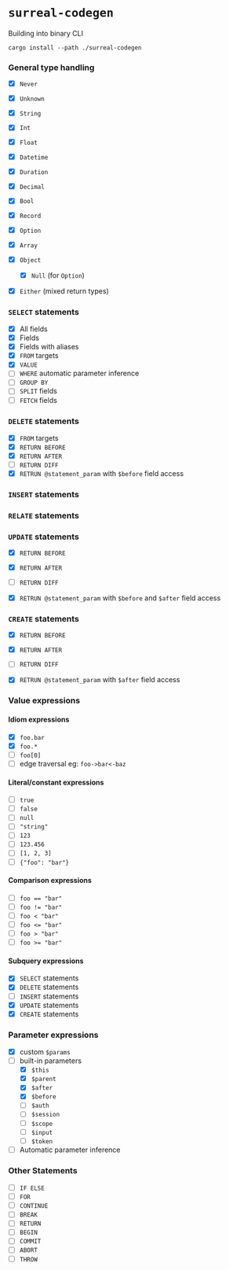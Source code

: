 # `surreal-codegen`

Building into binary CLI

```
cargo install --path ./surreal-codegen
```

### General type handling
- [x] `Never`
- [x] `Unknown`
- [x] `String`
- [x] `Int`
- [x] `Float`
- [x] `Datetime`
- [x] `Duration`
- [x] `Decimal`
- [x] `Bool`
- [x] `Record`
- [x] `Option`
- [x] `Array`
- [x] `Object`
  - [x] `Null` (for `Option`)
- [x] `Either` (mixed return types)


### `SELECT` statements
- [x] All fields
- [x] Fields
- [x] Fields with aliases
- [x] `FROM` targets
- [x] `VALUE`
- [ ] `WHERE` automatic parameter inference
- [ ] `GROUP BY`
- [ ] `SPLIT` fields
- [ ] `FETCH` fields

### `DELETE` statements
- [x] `FROM` targets
- [x] `RETURN BEFORE`
- [x] `RETURN AFTER`
- [ ] `RETURN DIFF`
- [x] `RETRUN @statement_param` with `$before` field access

### `INSERT` statements


### `RELATE` statements


### `UPDATE` statements
- [x] `RETURN BEFORE`
- [x] `RETURN AFTER`
- [ ] `RETURN DIFF`
- [x] `RETRUN @statement_param` with `$before` and `$after` field access


### `CREATE` statements
- [x] `RETURN BEFORE`
- [x] `RETURN AFTER`
- [ ] `RETURN DIFF`
- [x] `RETRUN @statement_param` with `$after` field access


### Value expressions
#### Idiom expressions
- [x] `foo.bar`
- [x] `foo.*`
- [ ] `foo[0]`
- [ ] edge traversal eg: `foo->bar<-baz`

#### Literal/constant expressions
- [ ] `true`
- [ ] `false`
- [ ] `null`
- [ ] `"string"`
- [ ] `123`
- [ ] `123.456`
- [ ] `[1, 2, 3]`
- [ ] `{"foo": "bar"}`

#### Comparison expressions
- [ ] `foo == "bar"`
- [ ] `foo != "bar"`
- [ ] `foo < "bar"`
- [ ] `foo <= "bar"`
- [ ] `foo > "bar"`
- [ ] `foo >= "bar"`

#### Subquery expressions
- [x] `SELECT` statements
- [x] `DELETE` statements
- [ ] `INSERT` statements
- [x] `UPDATE` statements
- [x] `CREATE` statements

### Parameter expressions
- [x] custom `$params`
- [ ] built-in parameters
  - [x] `$this`
  - [x] `$parent`
  - [x] `$after`
  - [x] `$before`
  - [ ] `$auth`
  - [ ] `$session`
  - [ ] `$scope`
  - [ ] `$input`
  - [ ] `$token`
- [ ] Automatic parameter inference

### Other Statements
- [ ] `IF ELSE`
- [ ] `FOR`
- [ ] `CONTINUE`
- [ ] `BREAK`
- [ ] `RETURN`
- [ ] `BEGIN`
- [ ] `COMMIT`
- [ ] `ABORT`
- [ ] `THROW`